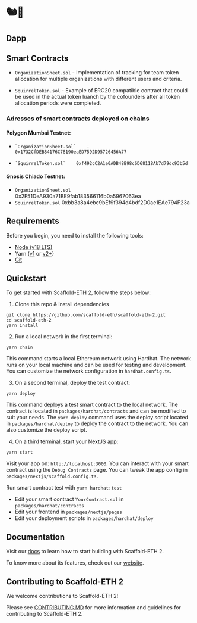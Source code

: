 # 🐿️🥜

## Dapp

## Smart Contracts

- `OrganizationSheet.sol` - Implementation of tracking for team token allocation for multiple organizations with different users and criteria.
    
- `SquirrelToken.sol` - Example of ERC20 compatible contract that could be used in the actual token luanch by the cofounders after all token allocation periods were completed.

### Adresses of smart contracts deployed on chains

#### Polygon Mumbai Testnet:
-     `OrganizationSheet.sol`    -    0x1732CfDEB84176C78190eaED7592D95726456A77
-     `SquirrelToken.sol`    0xf492cC2A1e0ADB48B98c6D68118Ab7d79dc93b5d

#### Gnosis Chiado Testnet:
-    `OrganizationSheet.sol`         0x2F51DeA930a71BE9fab183566116b0a5967063ea
-    `SquirrelToken.sol`            0xbb3a8a4ebc9bEf9f394d4bdf2D0ae1EAe794F23a

## Requirements

Before you begin, you need to install the following tools:

- [Node (v18 LTS)](https://nodejs.org/en/download/)
- Yarn ([v1](https://classic.yarnpkg.com/en/docs/install/) or [v2+](https://yarnpkg.com/getting-started/install))
- [Git](https://git-scm.com/downloads)

## Quickstart

To get started with Scaffold-ETH 2, follow the steps below:

1. Clone this repo & install dependencies

```
git clone https://github.com/scaffold-eth/scaffold-eth-2.git
cd scaffold-eth-2
yarn install
```

2. Run a local network in the first terminal:

```
yarn chain
```

This command starts a local Ethereum network using Hardhat. The network runs on your local machine and can be used for testing and development. You can customize the network configuration in `hardhat.config.ts`.

3. On a second terminal, deploy the test contract:

```
yarn deploy
```

This command deploys a test smart contract to the local network. The contract is located in `packages/hardhat/contracts` and can be modified to suit your needs. The `yarn deploy` command uses the deploy script located in `packages/hardhat/deploy` to deploy the contract to the network. You can also customize the deploy script.

4. On a third terminal, start your NextJS app:

```
yarn start
```

Visit your app on: `http://localhost:3000`. You can interact with your smart contract using the `Debug Contracts` page. You can tweak the app config in `packages/nextjs/scaffold.config.ts`.

Run smart contract test with `yarn hardhat:test`

- Edit your smart contract `YourContract.sol` in `packages/hardhat/contracts`
- Edit your frontend in `packages/nextjs/pages`
- Edit your deployment scripts in `packages/hardhat/deploy`

## Documentation

Visit our [docs](https://docs.scaffoldeth.io) to learn how to start building with Scaffold-ETH 2.

To know more about its features, check out our [website](https://scaffoldeth.io).

## Contributing to Scaffold-ETH 2

We welcome contributions to Scaffold-ETH 2!

Please see [CONTRIBUTING.MD](https://github.com/scaffold-eth/scaffold-eth-2/blob/main/CONTRIBUTING.md) for more information and guidelines for contributing to Scaffold-ETH 2.
